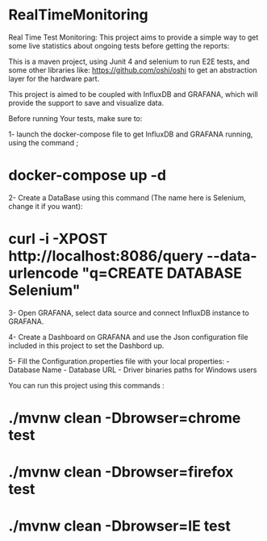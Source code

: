 # RealTimeMonitoring

Real Time Test Monitoring: 
This project aims to provide a simple way to get some live statistics about ongoing tests before getting the reports:

This is a maven project, using Junit 4 and selenium to run E2E tests, and some other libraries like: https://github.com/oshi/oshi
to get an abstraction layer for the hardware part. 

This project is aimed to be coupled with InfluxDB and GRAFANA, which will provide the support to save and visualize data.

Before running Your tests, make sure to:
 
   1- launch the docker-compose file to get InfluxDB and GRAFANA running, using  the command ;
# docker-compose up -d

   2- Create a DataBase using this command (The name here is Selenium, change it if you want):
#  curl -i -XPOST http://localhost:8086/query --data-urlencode "q=CREATE DATABASE Selenium"

   3- Open GRAFANA, select data source and connect InfluxDB instance to GRAFANA.
   
   4- Create a Dashboard on GRAFANA and use the Json configuration file included in this project to set the Dashbord up.
   
   5- Fill the Configuration.properties file with your local properties:
      - Database Name
      - Database URL
      - Driver binaries paths for Windows users


You can run this project using this commands : 
# ./mvnw clean -Dbrowser=chrome test
# ./mvnw clean -Dbrowser=firefox test
# ./mvnw clean -Dbrowser=IE test




